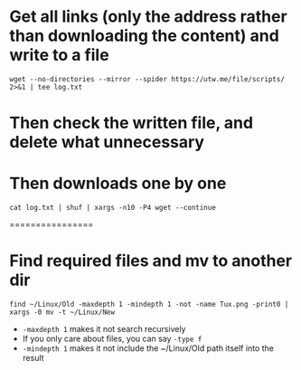 # Get all links (only the address rather than downloading the content) and write to a file
`wget --no-directories --mirror --spider https://utw.me/file/scripts/ 2>&1 | tee log.txt`

# Then check the written file, and delete what unnecessary

# Then downloads one by one
`cat log.txt | shuf | xargs -n10 -P4 wget --continue`

================
# Find required files and mv to another dir
`find ~/Linux/Old -maxdepth 1 -mindepth 1 -not -name Tux.png -print0 | xargs -0 mv -t ~/Linux/New`
- `-maxdepth 1` makes it not search recursively
- If you only care about files, you can say `-type f`
- `-mindepth 1` makes it not include the ~/Linux/Old path itself into the result
